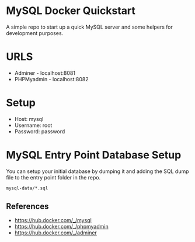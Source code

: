 # MySQL Docker Quickstart   

A simple repo to start up a quick MySQL server and some helpers for
development purposes.

# URLS

- Adminer - localhost:8081
- PHPMyadmin - localhost:8082

# Setup

- Host: mysql
- Username: root
- Password: password

# MySQL Entry Point Database Setup

You can setup your initial database by dumping it and adding the SQL dump file to the
entry point folder in the repo.

```bash
mysql-data/*.sql
```

## References
- https://hub.docker.com/_/mysql
- https://hub.docker.com/_/phpmyadmin
- https://hub.docker.com/_/adminer